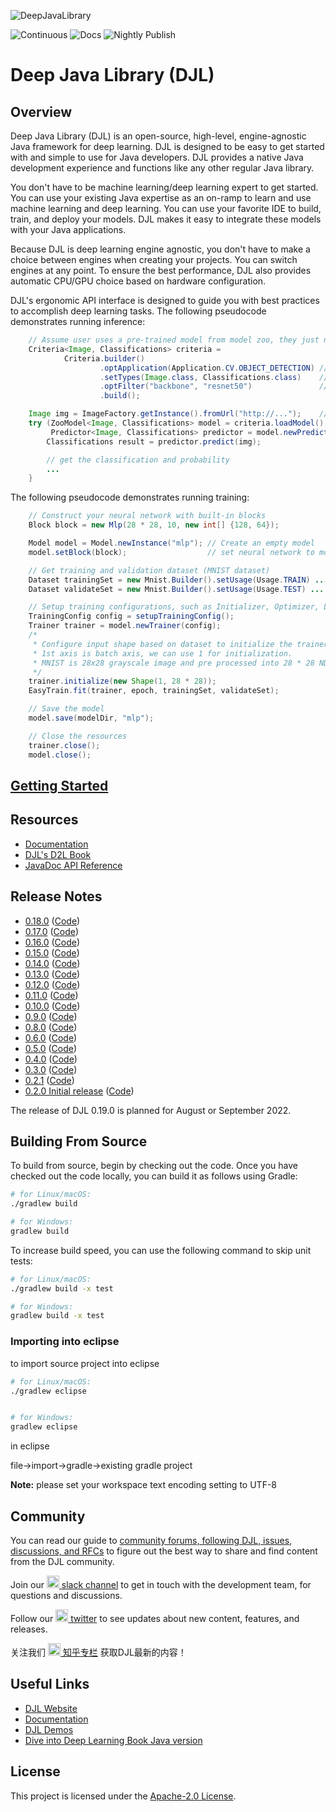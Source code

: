 
![DeepJavaLibrary](website/img/deepjavalibrary.png?raw=true "Deep Java Library")

![Continuous](https://github.com/deepjavalibrary/djl/workflows/Continuous/badge.svg)
![Docs](https://github.com/deepjavalibrary/djl/workflows/Docs/badge.svg)
![Nightly Publish](https://github.com/deepjavalibrary/djl/workflows/Nightly%20Publish/badge.svg)

# Deep Java Library (DJL)

## Overview

Deep Java Library (DJL) is an open-source, high-level, engine-agnostic Java framework for deep learning. DJL is designed to be easy to get started with and simple to
use for Java developers. DJL provides a native Java development experience and functions like any other regular Java library.

You don't have to be machine learning/deep learning expert to get started. You can use your existing Java expertise as an on-ramp to learn and use machine learning and deep learning. You can
use your favorite IDE to build, train, and deploy your models. DJL makes it easy to integrate these models with your
Java applications.

Because DJL is deep learning engine agnostic, you don't have to make a choice
between engines when creating your projects. You can switch engines at any
point. To ensure the best performance, DJL also provides automatic CPU/GPU choice based on hardware configuration.

DJL's ergonomic API interface is designed to guide you with best practices to accomplish
deep learning tasks.
The following pseudocode demonstrates running inference:

```java
    // Assume user uses a pre-trained model from model zoo, they just need to load it
    Criteria<Image, Classifications> criteria =
            Criteria.builder()
                    .optApplication(Application.CV.OBJECT_DETECTION) // find object dection model
                    .setTypes(Image.class, Classifications.class)    // define input and output
                    .optFilter("backbone", "resnet50")               // choose network architecture
                    .build();

    Image img = ImageFactory.getInstance().fromUrl("http://...");    // read image
    try (ZooModel<Image, Classifications> model = criteria.loadModel();
         Predictor<Image, Classifications> predictor = model.newPredictor()) {
        Classifications result = predictor.predict(img);

        // get the classification and probability
        ...
    }
```

The following pseudocode demonstrates running training:

```java
    // Construct your neural network with built-in blocks
    Block block = new Mlp(28 * 28, 10, new int[] {128, 64});

    Model model = Model.newInstance("mlp"); // Create an empty model
    model.setBlock(block);                  // set neural network to model

    // Get training and validation dataset (MNIST dataset)
    Dataset trainingSet = new Mnist.Builder().setUsage(Usage.TRAIN) ... .build();
    Dataset validateSet = new Mnist.Builder().setUsage(Usage.TEST) ... .build();

    // Setup training configurations, such as Initializer, Optimizer, Loss ...
    TrainingConfig config = setupTrainingConfig();
    Trainer trainer = model.newTrainer(config);
    /*
     * Configure input shape based on dataset to initialize the trainer.
     * 1st axis is batch axis, we can use 1 for initialization.
     * MNIST is 28x28 grayscale image and pre processed into 28 * 28 NDArray.
     */
    trainer.initialize(new Shape(1, 28 * 28));
    EasyTrain.fit(trainer, epoch, trainingSet, validateSet);

    // Save the model
    model.save(modelDir, "mlp");

    // Close the resources
    trainer.close();
    model.close();
```

## [Getting Started](docs/quick_start.md)

## Resources

- [Documentation](docs/README.md#documentation)
- [DJL's D2L Book](https://d2l.djl.ai/)
- [JavaDoc API Reference](https://javadoc.djl.ai/)

## Release Notes

* [0.18.0](https://github.com/deepjavalibrary/djl/releases/tag/v0.18.0) ([Code](https://github.com/deepjavalibrary/djl/tree/v0.18.0))
* [0.17.0](https://github.com/deepjavalibrary/djl/releases/tag/v0.17.0) ([Code](https://github.com/deepjavalibrary/djl/tree/v0.17.0))
* [0.16.0](https://github.com/deepjavalibrary/djl/releases/tag/v0.16.0) ([Code](https://github.com/deepjavalibrary/djl/tree/v0.16.0))
* [0.15.0](https://github.com/deepjavalibrary/djl/releases/tag/v0.15.0) ([Code](https://github.com/deepjavalibrary/djl/tree/v0.15.0))
* [0.14.0](https://github.com/deepjavalibrary/djl/releases/tag/v0.14.0) ([Code](https://github.com/deepjavalibrary/djl/tree/v0.14.0))
* [0.13.0](https://github.com/deepjavalibrary/djl/releases/tag/v0.13.0) ([Code](https://github.com/deepjavalibrary/djl/tree/v0.13.0))
* [0.12.0](https://github.com/deepjavalibrary/djl/releases/tag/v0.12.0) ([Code](https://github.com/deepjavalibrary/djl/tree/v0.12.0))
* [0.11.0](https://github.com/deepjavalibrary/djl/releases/tag/v0.11.0) ([Code](https://github.com/deepjavalibrary/djl/tree/v0.11.0))
* [0.10.0](https://github.com/deepjavalibrary/djl/releases/tag/v0.10.0) ([Code](https://github.com/deepjavalibrary/djl/tree/v0.10.0))
* [0.9.0](https://github.com/deepjavalibrary/djl/releases/tag/v0.9.0) ([Code](https://github.com/deepjavalibrary/djl/tree/v0.9.0))
* [0.8.0](https://github.com/deepjavalibrary/djl/releases/tag/v0.8.0) ([Code](https://github.com/deepjavalibrary/djl/tree/v0.8.0))
* [0.6.0](https://github.com/deepjavalibrary/djl/releases/tag/v0.6.0) ([Code](https://github.com/deepjavalibrary/djl/tree/v0.6.0))
* [0.5.0](https://github.com/deepjavalibrary/djl/releases/tag/v0.5.0) ([Code](https://github.com/deepjavalibrary/djl/tree/v0.5.0))
* [0.4.0](https://github.com/deepjavalibrary/djl/releases/tag/v0.4.0) ([Code](https://github.com/deepjavalibrary/djl/tree/v0.4.0))
* [0.3.0](https://github.com/deepjavalibrary/djl/releases/tag/v0.3.0) ([Code](https://github.com/deepjavalibrary/djl/tree/v0.3.0))
* [0.2.1](https://github.com/deepjavalibrary/djl/releases/tag/v0.2.1) ([Code](https://github.com/deepjavalibrary/djl/tree/v0.2.1))
* [0.2.0 Initial release](https://github.com/deepjavalibrary/djl/releases/tag/v0.2.0) ([Code](https://github.com/deepjavalibrary/djl/tree/v0.2.0))

The release of DJL 0.19.0 is planned for August or September 2022.

## Building From Source

To build from source, begin by checking out the code.
Once you have checked out the code locally, you can build it as follows using Gradle:

```sh
# for Linux/macOS:
./gradlew build

# for Windows:
gradlew build
```

To increase build speed, you can use the following command to skip unit tests:

```sh
# for Linux/macOS:
./gradlew build -x test

# for Windows:
gradlew build -x test
```

### Importing into eclipse

to import source project into eclipse

```sh
# for Linux/macOS:
./gradlew eclipse


# for Windows:
gradlew eclipse

```

in eclipse 

file->import->gradle->existing gradle project

**Note:** please set your workspace text encoding setting to UTF-8

## Community

You can read our guide to [community forums, following DJL, issues, discussions, and RFCs](docs/forums.md) to figure out the best way to share and find content from the DJL community.

Join our [<img src='https://cdn3.iconfinder.com/data/icons/social-media-2169/24/social_media_social_media_logo_slack-512.png' width='20px' /> slack channel](http://tiny.cc/djl_slack) to get in touch with the development team, for questions and discussions.

Follow our [<img src='https://cdn2.iconfinder.com/data/icons/social-media-2285/512/1_Twitter_colored_svg-512.png' width='20px' /> twitter](https://twitter.com/deepjavalibrary) to see updates about new content, features, and releases.

关注我们 [<img src='https://www.iconfinder.com/icons/5060515/download/svg/512' width='20px' /> 知乎专栏](https://zhuanlan.zhihu.com/c_1255493231133417472) 获取DJL最新的内容！

## Useful Links

* [DJL Website](https://djl.ai/)
* [Documentation](https://docs.djl.ai/)
* [DJL Demos](https://docs.djl.ai/docs/demos/index.html)
* [Dive into Deep Learning Book Java version](https://d2l.djl.ai/)

## License

This project is licensed under the [Apache-2.0 License](LICENSE).
